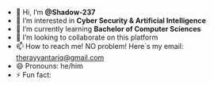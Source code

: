 - 👋 Hi, I’m **@Shadow-237**
- 👀 I’m interested in **Cyber Security & Artificial Intelligence**
- 🌱 I’m currently learning **Bachelor of Computer Sciences**
- 💞️ I’m looking to collaborate on this platform
- 📫 How to reach me! NO problem! Here`s my email: therayyantariq@gmail.com
- 😄 Pronouns: he/him
- ⚡ Fun fact: 

<!---
Shadow-237/Shadow-237 is a ✨ special ✨ repository because its `README.md` (this file) appears on your GitHub profile.
You can click the Preview link to take a look at your changes.
--->
